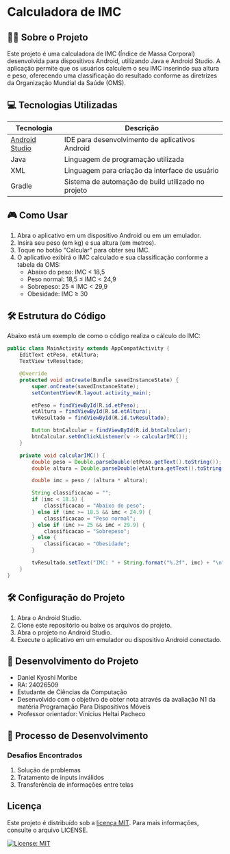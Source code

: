 # Calculadora de IMC

## 🏋️‍♀️ Sobre o Projeto
Este projeto é uma calculadora de IMC (Índice de Massa Corporal) desenvolvida para dispositivos Android, utilizando Java e Android Studio. A aplicação permite que os usuários calculem o seu IMC inserindo sua altura e peso, oferecendo uma classificação do resultado conforme as diretrizes da Organização Mundial da Saúde (OMS).

## 💻 Tecnologias Utilizadas

| Tecnologia | Descrição |
|------------|-----------|
| [Android Studio](https://developer.android.com/studio) | IDE para desenvolvimento de aplicativos Android |
| Java | Linguagem de programação utilizada |
| XML | Linguagem para criação da interface de usuário |
| Gradle | Sistema de automação de build utilizado no projeto |

## 🎮 Como Usar
1. Abra o aplicativo em um dispositivo Android ou em um emulador.
2. Insira seu peso (em kg) e sua altura (em metros).
3. Toque no botão "Calcular" para obter seu IMC.
4. O aplicativo exibirá o IMC calculado e sua classificação conforme a tabela da OMS:
   - Abaixo do peso: IMC < 18,5
   - Peso normal: 18,5 ≤ IMC < 24,9
   - Sobrepeso: 25 ≤ IMC < 29,9
   - Obesidade: IMC ≥ 30

## 🛠️ Estrutura do Código

Abaixo está um exemplo de como o código realiza o cálculo do IMC:

```java
public class MainActivity extends AppCompatActivity {
    EditText etPeso, etAltura;
    TextView tvResultado;

    @Override
    protected void onCreate(Bundle savedInstanceState) {
        super.onCreate(savedInstanceState);
        setContentView(R.layout.activity_main);

        etPeso = findViewById(R.id.etPeso);
        etAltura = findViewById(R.id.etAltura);
        tvResultado = findViewById(R.id.tvResultado);

        Button btnCalcular = findViewById(R.id.btnCalcular);
        btnCalcular.setOnClickListener(v -> calcularIMC());
    }

    private void calcularIMC() {
        double peso = Double.parseDouble(etPeso.getText().toString());
        double altura = Double.parseDouble(etAltura.getText().toString());

        double imc = peso / (altura * altura);

        String classificacao = "";
        if (imc < 18.5) {
            classificacao = "Abaixo do peso";
        } else if (imc >= 18.5 && imc < 24.9) {
            classificacao = "Peso normal";
        } else if (imc >= 25 && imc < 29.9) {
            classificacao = "Sobrepeso";
        } else {
            classificacao = "Obesidade";
        }

        tvResultado.setText("IMC: " + String.format("%.2f", imc) + "\n" + classificacao);
    }
}
```

## 🛠️ Configuração do Projeto
1. Abra o Android Studio.
2. Clone este repositório ou baixe os arquivos do projeto.
3. Abra o projeto no Android Studio.
4. Execute o aplicativo em um emulador ou dispositivo Android conectado.

## 🤝 Desenvolvimento do Projeto
- Daniel Kyoshi Moribe
- RA: 24026509
- Estudante de Ciências da Computação
- Desenvolvido com o objetivo de obter nota através da avaliação N1 da matéria Programação Para Dispositivos Móveis
- Professor orientador: Vinicius Heltai Pacheco

## 🚀 Processo de Desenvolvimento
### Desafios Encontrados
1. Solução de problemas
2. Tratamento de inputs inválidos
3. Transferência de informações entre telas

## Licença
Este projeto é distribuído sob a [licença MIT](https://mit-license.org/). Para mais informações, consulte o arquivo LICENSE.

[![License: MIT](https://img.shields.io/badge/License-MIT-yellow.svg)](https://opensource.org/licenses/MIT)
